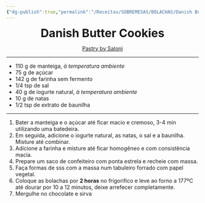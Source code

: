 ```yaml
---
{"dg-publish":true,"permalink":"/Receitas/SOBREMESAS/BOLACHAS/Danish Butter Cookies/"}
---
```



<div style="text-align: center;"> <span style="font-size: 30px;"><b>Danish Butter Cookies</b></span> </div>

<span class="center"> <center> [Pastry by Saloni](https://www.instagram.com/pastrybysaloni/) </center></span>

---
 - 110 g de manteiga, *à temperatura ambiente*
 - 75 g de açúcar
 -  142 g de farinha sem fermento
 - 1/4 tsp de sal
 - 40 g de iogurte natural, *à temperatura ambiente*
 - 10 g de natas 
 - 1/2 tsp de extrato de baunilha 
---
1. Bater a manteiga e o açúcar até ficar macio e cremoso, 3-4 min utilizando uma batedeira.
2. Em seguida, adicione o iogurte natural, as natas, o sal e a baunilha. Misture até combinar.
3. Adicione a farinha e misture até ficar homogêneo e com consistência macia.
4. Prepare um saco de confeiteiro com ponta estrela e recheie com massa.
5. Faça formas de sss com a massa num tabuleiro forrado com papel vegetal.
6. Coloque as bolachas por **2 horas** no frigorifico e leve ao forno a 177ºC até dourar por 10 a 12 minutos, deixe arrefecer completamente. 
7. Mergulhe no chocolate e sirva